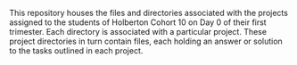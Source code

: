 This repository houses the files and directories associated with the projects assigned to the students of Holberton Cohort 10 on Day 0 of their first trimester. Each directory is associated with a particular project. These project directories in turn contain files, each holding an answer or solution to the tasks outlined in each project. 
